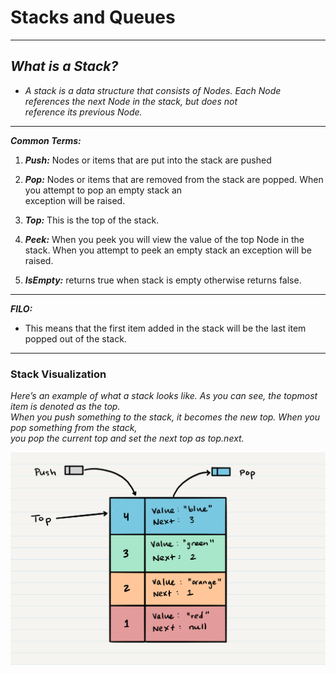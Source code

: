# Stacks and Queues
-- -
## ***What is a Stack?***
- *A stack is a data structure that consists of Nodes. Each Node references the next Node in the stack, but does not  
  reference its previous Node.*   
-- -

***Common Terms:***
1. ***Push:*** Nodes or items that are put into the stack are pushed  

2. ***Pop:*** Nodes or items that are removed from the stack are popped. When you attempt to pop an empty stack an  
      exception will be raised.  
3. ***Top:*** This is the top of the stack.  

4. ***Peek:*** When you peek you will view the value of the top Node in the stack. When you attempt to peek an empty stack an exception will be raised.

5. ***IsEmpty:*** returns true when stack is empty otherwise returns false.  
-- -
***FILO:***  
- This means that the first item added in the stack will be the last item popped out of the stack.  

-- -
### Stack Visualization

*Here’s an example of what a stack looks like. As you can see, the topmost item is denoted as the top.  
When you push something to the stack, it becomes the new top. When you pop something from the stack,  
you pop the current top and set the next top as top.next.*  

![Stack Visualization](/pictures/stack1.png)